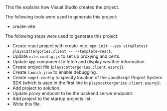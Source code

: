 This file explains how Visual Studio created the project.

The following tools were used to generate this project:

- create-vite

The following steps were used to generate this project:

- Create react project with create-vite: `npm init --yes vite@latest playscattergories.client -- --template=react`.
- Update `vite.config.js` to set up proxying and certs.
- Update `App` component to fetch and display weather information.
- Create project file (`playscattergories.client.esproj`).
- Create `launch.json` to enable debugging.
- Create `nuget.config` to specify location of the JavaScript Project System SDK (which is used in the first line in `playscattergories.client.esproj`).
- Add project to solution.
- Update proxy endpoint to be the backend server endpoint.
- Add project to the startup projects list.
- Write this file.
